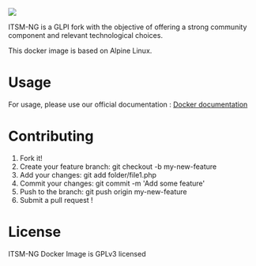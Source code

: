 ![](https://static.wixstatic.com/media/e5b7d4_f67ff8c629844818a6e3e43550cb1e17~mv2.png/v1/fill/w_348,h_122,al_c,q_85,usm_0.66_1.00_0.01,enc_auto/Original%20on%20Transparent.png)

ITSM-NG is a GLPI fork with the objective of offering a strong community component and relevant technological choices.

This docker image is based on Alpine Linux.

# Usage

For usage, please use our official documentation : 
[Docker documentation](https://wiki.itsm-ng.org/docker-install)

# Contributing

1. Fork it!
2. Create your feature branch: git checkout -b my-new-feature
3. Add your changes: git add folder/file1.php
4. Commit your changes: git commit -m 'Add some feature'
5. Push to the branch: git push origin my-new-feature
6. Submit a pull request !


# License

ITSM-NG Docker Image is GPLv3 licensed

